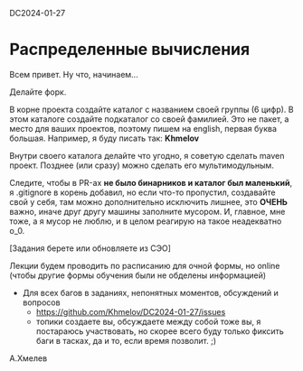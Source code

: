 DC2024-01-27
# Распределенные вычисления

Всем привет. Ну что, начинаем...

Делайте форк.

В корне проекта создайте каталог с названием своей группы (6 цифр).
В этом каталоге создайте подкаталог со своей фамилией.
Это не пакет, а место для ваших проектов, 
поэтому пишем на english, первая буква большая.
Например, я буду писать так: **Khmelov**

Внутри своего каталога делайте что угодно, я советую сделать maven проект.
Позднее (или сразу) можно сделать его мультимодульным.

Следите, чтобы в PR-ах **не было бинарников и 
каталог был маленький**, я .gitignore в корень добавил, но 
если что-то пропустил, создавайте свой у себя,
там можно дополнительно исключить лишнее, это **ОЧЕНЬ** важно,
иначе друг другу машины заполните мусором.
И, главное, мне тоже, а я мусор не люблю, и в целом реагирую на такое неадекватно o_0.

[Задания берете или обновляете из СЭО]

Лекции будем проводить по расписанию для очной формы, но online (чтобы другие формы обучения были не обделены информацией)

- Для всех багов в заданиях, непонятных моментов, обсуждений и вопросов
  - https://github.com/Khmelov/DC2024-01-27/issues 
  - топики создаете вы, обсуждаете между собой тоже вы,
  я постараюсь участвовать, но скорее всего буду 
  только фиксить баги в тасках, да и то, если время позволит. ;)

А.Хмелев

